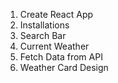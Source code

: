 1. Create React App
2. Installations
3. Search Bar
4. Current Weather
5. Fetch Data from API
6. Weather Card Design
